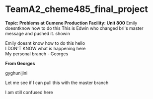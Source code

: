 # TeamA2_cheme485_final_project
**Topic: Problems at Cumene Production Facility: Unit 800**
Emily doesntknow how to do this
This is Edwin who changed bri's master message and pushed it. showin

Emily doesnt know how to do this
hello<br>
I DON'T KNOW what is happening here <br>
My personal branch - Georges


**From Georges**


gyghunijini


Let me see if I can pull this with the master branch


I am still confused here
